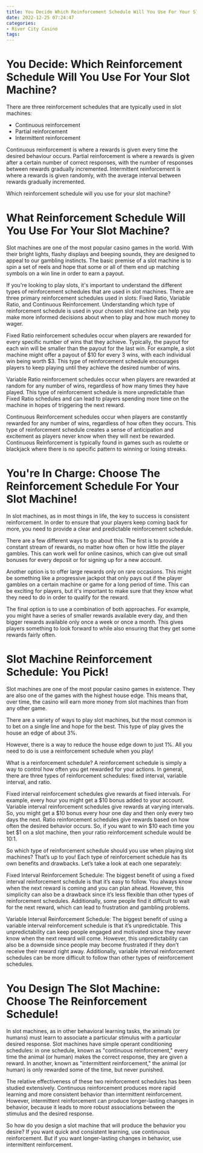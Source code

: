 ```yaml
---
title: You Decide Which Reinforcement Schedule Will You Use For Your Slot Machine
date: 2022-12-25 07:24:47
categories:
- River City Casino
tags:
---
```



# You Decide: Which Reinforcement Schedule Will You Use For Your Slot Machine?

There are three reinforcement schedules that are typically used in slot machines:

- Continuous reinforcement
- Partial reinforcement
- Intermittent reinforcement

Continuous reinforcement is where a rewards is given every time the desired behaviour occurs. Partial reinforcement is where a rewards is given after a certain number of correct responses, with the number of responses between rewards gradually incremented. Intermittent reinforcement is where a rewards is given randomly, with the average interval between rewards gradually incremented.

Which reinforcement schedule will you use for your slot machine?

# What Reinforcement Schedule Will You Use For Your Slot Machine?

Slot machines are one of the most popular casino games in the world. With their bright lights, flashy displays and beeping sounds, they are designed to appeal to our gambling instincts. The basic premise of a slot machine is to spin a set of reels and hope that some or all of them end up matching symbols on a win line in order to earn a payout.

If you're looking to play slots, it's important to understand the different types of reinforcement schedules that are used in slot machines. There are three primary reinforcement schedules used in slots: Fixed Ratio, Variable Ratio, and Continuous Reinforcement. Understanding which type of reinforcement schedule is used in your chosen slot machine can help you make more informed decisions about when to play and how much money to wager.

Fixed Ratio reinforcement schedules occur when players are rewarded for every specific number of wins that they achieve. Typically, the payout for each win will be smaller than the payout for the last win. For example, a slot machine might offer a payout of $10 for every 3 wins, with each individual win being worth $3. This type of reinforcement schedule encourages players to keep playing until they achieve the desired number of wins.

Variable Ratio reinforcement schedules occur when players are rewarded at random for any number of wins, regardless of how many times they have played. This type of reinforcement schedule is more unpredictable than Fixed Ratio schedules and can lead to players spending more time on the machine in hopes of triggering the next reward.

Continuous Reinforcement schedules occur when players are constantly rewarded for any number of wins, regardless of how often they occurs. This type of reinforcement schedule creates a sense of anticipation and excitement as players never know when they will next be rewarded. Continuous Reinforcement is typically found in games such as roulette or blackjack where there is no specific pattern to winning or losing streaks.

# You're In Charge: Choose The Reinforcement Schedule For Your Slot Machine!

In slot machines, as in most things in life, the key to success is consistent reinforcement. In order to ensure that your players keep coming back for more, you need to provide a clear and predictable reinforcement schedule.

There are a few different ways to go about this. The first is to provide a constant stream of rewards, no matter how often or how little the player gambles. This can work well for online casinos, which can give out small bonuses for every deposit or for signing up for a new account.

Another option is to offer large rewards only on rare occasions. This might be something like a progressive jackpot that only pays out if the player gambles on a certain machine or game for a long period of time. This can be exciting for players, but it's important to make sure that they know what they need to do in order to qualify for the reward.

The final option is to use a combination of both approaches. For example, you might have a series of smaller rewards available every day, and then bigger rewards available only once a week or once a month. This gives players something to look forward to while also ensuring that they get some rewards fairly often.

# Slot Machine Reinforcement Schedule: You Pick!

Slot machines are one of the most popular casino games in existence. They are also one of the games with the highest house edge. This means that, over time, the casino will earn more money from slot machines than from any other game.

There are a variety of ways to play slot machines, but the most common is to bet on a single line and hope for the best. This type of play gives the house an edge of about 3%.

However, there is a way to reduce the house edge down to just 1%. All you need to do is use a reinforcement schedule when you play!

What is a reinforcement schedule? A reinforcement schedule is simply a way to control how often you get rewarded for your actions. In general, there are three types of reinforcement schedules: fixed interval, variable interval, and ratio.

Fixed interval reinforcement schedules give rewards at fixed intervals. For example, every hour you might get a $10 bonus added to your account. Variable interval reinforcement schedules give rewards at varying intervals. So, you might get a $10 bonus every hour one day and then only every two days the next. Ratio reinforcement schedules give rewards based on how often the desired behavior occurs. So, if you want to win $10 each time you bet $1 on a slot machine, then your ratio reinforcement schedule would be 10:1.

So which type of reinforcement schedule should you use when playing slot machines? That’s up to you! Each type of reinforcement schedule has its own benefits and drawbacks. Let’s take a look at each one separately:

Fixed Interval Reinforcement Schedule: The biggest benefit of using a fixed interval reinforcement schedule is that it’s easy to follow. You always know when the next reward is coming and you can plan ahead. However, this simplicity can also be a drawback since it’s less flexible than other types of reinforcement schedules. Additionally, some people find it difficult to wait for the next reward, which can lead to frustration and gambling problems.

Variable Interval Reinforcement Schedule: The biggest benefit of using a variable interval reinforcement schedule is that it’s unpredictable. This unpredictability can keep people engaged and motivated since they never know when the next reward will come. However, this unpredictability can also be a downside since people may become frustrated if they don’t receive their reward right away. Additionally, variable interval reinforcement schedules can be more difficult to follow than other types of reinforcement schedules.

# You Design The Slot Machine: Choose The Reinforcement Schedule!

In slot machines, as in other behavioral learning tasks, the animals (or humans) must learn to associate a particular stimulus with a particular desired response. Slot machines have simple operant conditioning schedules: in one schedule, known as "continuous reinforcement," every time the animal (or human) makes the correct response, they are given a reward. In another, known as "intermittent reinforcement," the animal (or human) is only rewarded some of the time, but never punished.

The relative effectiveness of these two reinforcement schedules has been studied extensively. Continuous reinforcement produces more rapid learning and more consistent behavior than intermittent reinforcement. However, intermittent reinforcement can produce longer-lasting changes in behavior, because it leads to more robust associations between the stimulus and the desired response.

So how do you design a slot machine that will produce the behavior you desire? If you want quick and consistent learning, use continuous reinforcement. But if you want longer-lasting changes in behavior, use intermittent reinforcement.